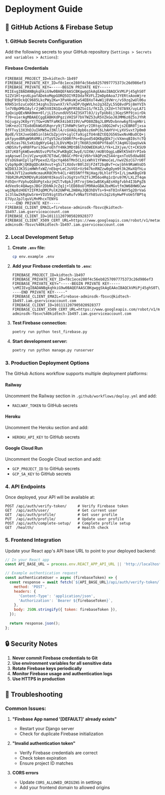 # Deployment Guide

## 🚀 GitHub Actions & Firebase Setup

### 1. GitHub Secrets Configuration

Add the following secrets to your GitHub repository (`Settings > Secrets and variables > Actions`):

#### Firebase Credentials
```
FIREBASE_PROJECT_ID=kidtech-1b497
FIREBASE_PRIVATE_KEY_ID=f8c1ece280f4c56eb8257097775373c26d986ef3
FIREBASE_PRIVATE_KEY=-----BEGIN PRIVATE KEY-----
MIIEvgIBADANBgkqhkiG9w0BAQEFAASCBKgwggSkAgEAAoIBAQCkVMiPj45ghS0T
S2ZV1Hl+ps6LpafADekoMqpGORQ5OIYRIOdafKVFLZ2mDp0Aoa7JYERtxAooWjre
EBqF9tDckQC9685LkcPWy2Kw+3PaHAsWjwS4EBXoT4wW1j8VWrc/vS9zq2wUl06u
KRH51n5zuCoOGt34zghsIUzwnX7/kTukDP/OgWVLho2g3dZyL5SQ8vdPSj8mYVIh
ln7VBpOMbIAylr2jWK5V8IN1QxxKgRFR5BZSo1S/fK1ZLjXZd+t7d7A9X/uyLA71
1pQxipQExNHA9mm+0l/jL15zundUV554Z3SXTl0J/iyTpUb8ij3GqzSMf9joirDk
f70+oierAgMBAAECggEABHXdPgziVHISF7bV7WZ53uR5VZkGoJ0JMM6z0Z5sJYhR
hGjugzyJK0yrYjTGw+UNTFaRKX4ib0319V/wPO80ZBqJL8MVDvbnnw6gfEngHNri
lHK+ezCCTEo8dOkWGdSRqnry9jTJhRWPcSmYyr2IRtqs10QG2mFvjs2EBR0Tjxsa
3fFTvy13X3hDJuIkMW5wJ3Nll4/cGVAGL0pb6sz6mPC6LhAHYV+LyXVSvxt7p0m0
BpdE/V3XJxeGbB5inlbkCbZpjnV+iglCfa9ig1TU4nBZtEQJG56SwxNvHBuOCQ+j
pkfpyedBRqW9R4MRiiYTgV52ez5O0RfPo+Bspod54QKBgQDk7jcVXmnqBI0sYcTQ
uRJ6zas76L5xKiQgNYyG4g1JLDVsMQx1FjTK6R3zHO8PVf8aOlYJAqHGlQaqVwVA
cNDSXvfy4R8FPars3GwroEhfY4Nk3MDtB6lhOOWEEKoRJ/Yk+L2Xjye/Ct+CKSU9
187zK8fgkWEweoNUSvzPUfmJFwKBgQC3wyE/UJXW//mUBtOqgLuBWtK5k6YrPIeb
xqApswelIniVCyw+pU67ETdwC/B6GCrP0r4jV6hrVAQPzmZS44rgxnToU5dUw88E
UTsDG9aHIpllpfPpexd2/EpcYq466TMn5CLnixWhV1YFWmoCeL/nwVZ6zCG7rU0T
Cybp9pdKjQKBgQDcAk9vut+g5iTiXUdvrB0lZdjFZ4T2bqBvT+cwjbhk9RaWVoD5
WZD83JJK3SimHWhfxWZ/nEbq+LeCJsVGS+Vz947knRNZzw0gOym9t3k2KwXQfhLu
+OkAJVT12aoHeNcmauKR8CMrh4CLr4055NfffNjHag/0Lhleff5+I/LjmwKBgGYB
78bR2RvMZKMDVyRi6bNY03kouSlvJGgYznfXZfsJM56o4Rq1cQru97M/LXLZT4qm
Fd5QnrFVphuQG8UPgtxbzjHZlTv8pkJjRTrojSHe1wBSKyAEsHXgfvbh4I3bPgZ6
4dVeo9c4QAwgsJBGr2DbNkJcZq1j+lED88oUlM9RAoGBAJbxMGvtfm3W68HW6Cww
wg1Np0zHOEY2IFMJqDMCPulK2UWP4L2H8HyJQB3hDVTs+9+mT0InFAHY5g2OrVaG
1c3lGw2kRgUwSrm+VIU59igtO5xYwRufv9NafSYh8SuVsIq2z6yHwPFoUe5fBPtq
E7UyzJpJlquVLMnMhcxTENYG
-----END PRIVATE KEY-----
FIREBASE_CLIENT_EMAIL=firebase-adminsdk-fbsvc@kidtech-1b497.iam.gserviceaccount.com
FIREBASE_CLIENT_ID=101111207905020928377
FIREBASE_CLIENT_X509_CERT_URL=https://www.googleapis.com/robot/v1/metadata/x509/firebase-adminsdk-fbsvc%40kidtech-1b497.iam.gserviceaccount.com
```

### 2. Local Development Setup

1. **Create `.env` file:**
   ```bash
   cp env.example .env
   ```

2. **Add your Firebase credentials to `.env`:**
   ```env
   FIREBASE_PROJECT_ID=kidtech-1b497
   FIREBASE_PRIVATE_KEY_ID=f8c1ece280f4c56eb8257097775373c26d986ef3
   FIREBASE_PRIVATE_KEY="-----BEGIN PRIVATE KEY-----\nMIIEvgIBADANBgkqhkiG9w0BAQEFAASCBKgwggSkAgEAAoIBAQCkVMiPj45ghS0T\nS2ZV1Hl+ps6LpafADekoMqpGORQ5OIYRIOdafKVFLZ2mDp0Aoa7JYERtxAooWjre\nEBqF9tDckQC9685LkcPWy2Kw+3PaHAsWjwS4EBXoT4wW1j8VWrc/vS9zq2wUl06u\nKRH51n5zuCoOGt34zghsIUzwnX7/kTukDP/OgWVLho2g3dZyL5SQ8vdPSj8mYVIh\nln7VBpOMbIAylr2jWK5V8IN1QxxKgRFR5BZSo1S/fK1ZLjXZd+t7d7A9X/uyLA71\n1pQxipQExNHA9mm+0l/jL15zundUV554Z3SXTl0J/iyTpUb8ij3GqzSMf9joirDk\nf70+oierAgMBAAECggEABHXdPgziVHISF7bV7WZ53uR5VZkGoJ0JMM6z0Z5sJYhR\nhGjugzyJK0yrYjTGw+UNTFaRKX4ib0319V/wPO80ZBqJL8MVDvbnnw6gfEngHNri\nlHK+ezCCTEo8dOkWGdSRqnry9jTJhRWPcSmYyr2IRtqs10QG2mFvjs2EBR0Tjxsa\n3fFTvy13X3hDJuIkMW5wJ3Nll4/cGVAGL0pb6sz6mPC6LhAHYV+LyXVSvxt7p0m0\nBpdE/V3XJxeGbB5inlbkCbZpjnV+iglCfa9ig1TU4nBZtEQJG56SwxNvHBuOCQ+j\npkfpyedBRqW9R4MRiiYTgV52ez5O0RfPo+Bspod54QKBgQDk7jcVXmnqBI0sYcTQ\nuRJ6zas76L5xKiQgNYyG4g1JLDVsMQx1FjTK6R3zHO8PVf8aOlYJAqHGlQaqVwVA\ncNDSXvfy4R8FPars3GwroEhfY4Nk3MDtB6lhOOWEEKoRJ/Yk+L2Xjye/Ct+CKSU9\n187zK8fgkWEweoNUSvzPUfmJFwKBgQC3wyE/UJXW//mUBtOqgLuBWtK5k6YrPIeb\nxqApswelIniVCyw+pU67ETdwC/B6GCrP0r4jV6hrVAQPzmZS44rgxnToU5dUw88E\nUTsDG9aHIpllpfPpexd2/EpcYq466TMn5CLnixWhV1YFWmoCeL/nwVZ6zCG7rU0T\nCybp9pdKjQKBgQDcAk9vut+g5iTiXUdvrB0lZdjFZ4T2bqBvT+cwjbhk9RaWVoD5\nWZD83JJK3SimHWhfxWZ/nEbq+LeCJsVGS+Vz947knRNZzw0gOym9t3k2KwXQfhLu\n+OkAJVT12aoHeNcmauKR8CMrh4CLr4055NfffNjHag/0Lhleff5+I/LjmwKBgGYB\n78bR2RvMZKMDVyRi6bNY03kouSlvJGgYznfXZfsJM56o4Rq1cQru97M/LXLZT4qm\nFd5QnrFVphuQG8UPgtxbzjHZlTv8pkJjRTrojSHe1wBSKyAEsHXgfvbh4I3bPgZ6\n4dVeo9c4QAwgsJBGr2DbNkJcZq1j+lED88oUlM9RAoGBAJbxMGvtfm3W68HW6Cww\nwg1Np0zHOEY2IFMJqDMCPulK2UWP4L2H8HyJQB3hDVTs+9+mT0InFAHY5g2OrVaG\n1c3lGw2kRgUwSrm+VIU59igtO5xYwRufv9NafSYh8SuVsIq2z6yHwPFoUe5fBPtq\nE7UyzJpJlquVLMnMhcxTENYG\n-----END PRIVATE KEY-----"
   FIREBASE_CLIENT_EMAIL=firebase-adminsdk-fbsvc@kidtech-1b497.iam.gserviceaccount.com
   FIREBASE_CLIENT_ID=101111207905020928377
   FIREBASE_CLIENT_X509_CERT_URL=https://www.googleapis.com/robot/v1/metadata/x509/firebase-adminsdk-fbsvc%40kidtech-1b497.iam.gserviceaccount.com
   ```

3. **Test Firebase connection:**
   ```bash
   poetry run python test_firebase.py
   ```

4. **Start development server:**
   ```bash
   poetry run python manage.py runserver
   ```

### 3. Production Deployment Options

The GitHub Actions workflow supports multiple deployment platforms:

#### Railway
Uncomment the Railway section in `.github/workflows/deploy.yml` and add:
- `RAILWAY_TOKEN` to GitHub secrets

#### Heroku
Uncomment the Heroku section and add:
- `HEROKU_API_KEY` to GitHub secrets

#### Google Cloud Run
Uncomment the Google Cloud section and add:
- `GCP_PROJECT_ID` to GitHub secrets
- `GCP_SA_KEY` to GitHub secrets

### 4. API Endpoints

Once deployed, your API will be available at:

```
POST /api/auth/verify-token/     # Verify Firebase token
GET  /api/auth/user/             # Get current user
GET  /api/auth/profile/          # Get user profile
PUT  /api/auth/profile/          # Update user profile
POST /api/auth/complete-setup/   # Complete profile setup
GET  /health/                    # Health check
```

### 5. Frontend Integration

Update your React app's API base URL to point to your deployed backend:

```javascript
// In your React app
const API_BASE_URL = process.env.REACT_APP_API_URL || 'http://localhost:8000';

// Example authentication request
const authenticateUser = async (firebaseToken) => {
  const response = await fetch(`${API_BASE_URL}/api/auth/verify-token/`, {
    method: 'POST',
    headers: {
      'Content-Type': 'application/json',
      'Authorization': `Bearer ${firebaseToken}`,
    },
    body: JSON.stringify({ token: firebaseToken }),
  });
  
  return response.json();
};
```

## 🔒 Security Notes

1. **Never commit Firebase credentials to Git**
2. **Use environment variables for all sensitive data**
3. **Rotate Firebase keys periodically**
4. **Monitor Firebase usage and authentication logs**
5. **Use HTTPS in production**

## 🐛 Troubleshooting

### Common Issues:

1. **"Firebase App named '[DEFAULT]' already exists"**
   - Restart your Django server
   - Check for duplicate Firebase initialization

2. **"Invalid authentication token"**
   - Verify Firebase credentials are correct
   - Check token expiration
   - Ensure project ID matches

3. **CORS errors**
   - Update `CORS_ALLOWED_ORIGINS` in settings
   - Add your frontend domain to allowed origins
